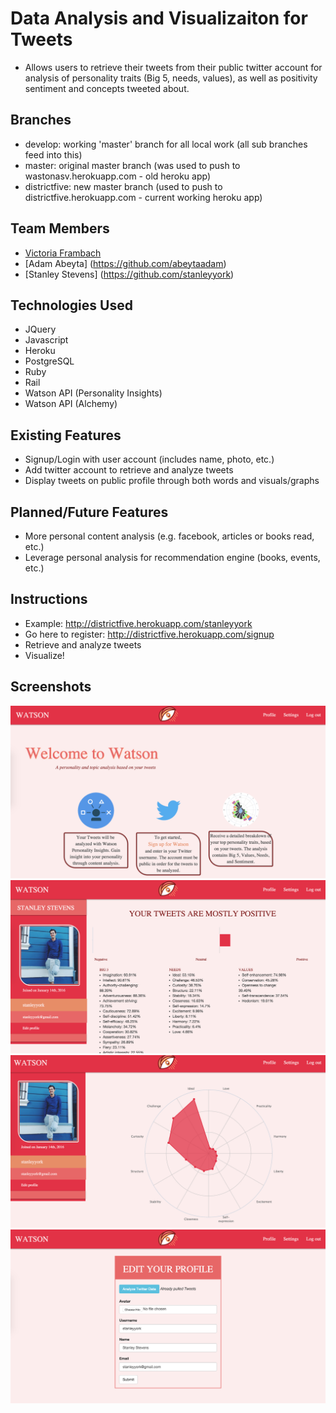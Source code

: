 # Data Analysis and Visualizaiton for Tweets
* Allows users to retrieve their tweets from their public twitter account for analysis of personality traits (Big 5, needs, values), as well as positivity sentiment and concepts tweeted about.

## Branches
* develop: working 'master' branch for all local work (all sub branches feed into this)
* master: original master branch (was used to push to wastonasv.herokuapp.com - old heroku app)
* districtfive: new master branch (used to push to districtfive.herokuapp.com - current working heroku app)

## Team Members
* [Victoria Frambach](https://github.com/vframbach)
* [Adam Abeyta] (https://github.com/abeytaadam)
* [Stanley Stevens] (https://github.com/stanleyyork)

## Technologies Used

* JQuery
* Javascript
* Heroku
* PostgreSQL
* Ruby
* Rail
* Watson API (Personality Insights)
* Watson API (Alchemy)

## Existing Features

* Signup/Login with user account (includes name, photo, etc.)
* Add twitter account to retrieve and analyze tweets
* Display tweets on public profile through both words and visuals/graphs

## Planned/Future Features

* More personal content analysis (e.g. facebook, articles or books read, etc.) 
* Leverage personal analysis for recommendation engine (books, events, etc.)

## Instructions
* Example: http://districtfive.herokuapp.com/stanleyyork
* Go here to register: http://districtfive.herokuapp.com/signup
* Retrieve and analyze tweets
* Visualize!

## Screenshots
![Alt text](https://github.com/Stanleyyork/watson/blob/develop/app/assets/images/homepage.png?raw=true "Homepage")
![Alt text](https://github.com/Stanleyyork/watson/blob/develop/app/assets/images/profile_a.png?raw=true "Profile")
![Alt text](https://github.com/Stanleyyork/watson/blob/develop/app/assets/images/profile_b.png?raw=true  "Profile")
![Alt text](https://github.com/Stanleyyork/watson/blob/develop/app/assets/images/settings.png?raw=true "Settings")
